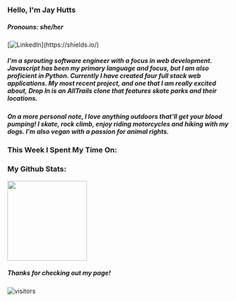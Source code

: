 ### Hello, I'm Jay Hutts
##### Pronouns: she/her

 [![LinkedIn](https://img.shields.io/badge/[LinkedIn](https://img.shields.io/badge/LinkedIn-0077B5?)style=for-the-badge&logo=linkedin&logoColor=white.svg)](https://shields.io/)

##### I'm a sprouting software engineer with a focus in web development. Javascript has been my primary language and focus, but I am also proficient in Python. Currently I have created four full stack web applications. My most recent project, and one that I am really excited about, Drop In is an AllTrails clone that features skate parks and their locations.

##### On a more personal note, I love anything outdoors that'll get your blood pumping! I skate, rock climb, enjoy riding motorcycles and hiking with my dogs. I'm also vegan with a passion for animal rights. 

### This Week I Spent My Time On:
<!--START_SECTION:waka-->
<!--END_SECTION:waka-->

### My Github Stats:

<img height="180em" src="https://github-readme-stats.vercel.app/api?username=jay-bean&show_icons=true&hide_border=true&&count_private=true&include_all_commits=true" />

##### Thanks for checking out my page!
![visitors](https://visitor-badge.glitch.me/badge?page_id=${jay-bean}.${jay-bean})
